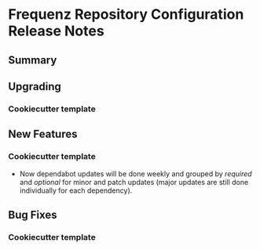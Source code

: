 # Frequenz Repository Configuration Release Notes

## Summary

<!-- Here goes a general summary of what this release is about -->

## Upgrading

<!-- Here goes notes on how to upgrade from previous versions, including deprecations and what they should be replaced with -->

### Cookiecutter template

<!-- Here upgrade steps for cookiecutter specifically -->

## New Features

<!-- Here goes the main new features and examples or instructions on how to use them -->

### Cookiecutter template

- Now dependabot updates will be done weekly and grouped by *required* and *optional* for minor and patch updates (major updates are still done individually for each dependency).

## Bug Fixes

<!-- Here goes notable bug fixes that are worth a special mention or explanation -->

### Cookiecutter template

<!-- Here bug fixes for cookiecutter specifically -->
